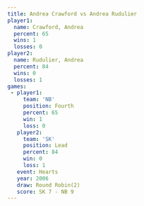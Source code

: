 ```yaml
---
title: Andrea Crawford vs Andrea Rudulier
player1:                
  name: Crawford, Andrea
  percent: 65           
  wins: 1               
  losses: 0             
player2:                
  name: Rudulier, Andrea
  percent: 84           
  wins: 0               
  losses: 1             
games:
 - player1:          
     team: 'NB'      
     position: Fourth
     percent: 65     
     win: 1          
     loss: 0         
   player2:        
     team: 'SK'    
     position: Lead
     percent: 84   
     win: 0        
     loss: 1       
   event: Hearts       
   year: 2006          
   draw: Round Robin(2)
   score: SK 7 - NB 9  
---
```

